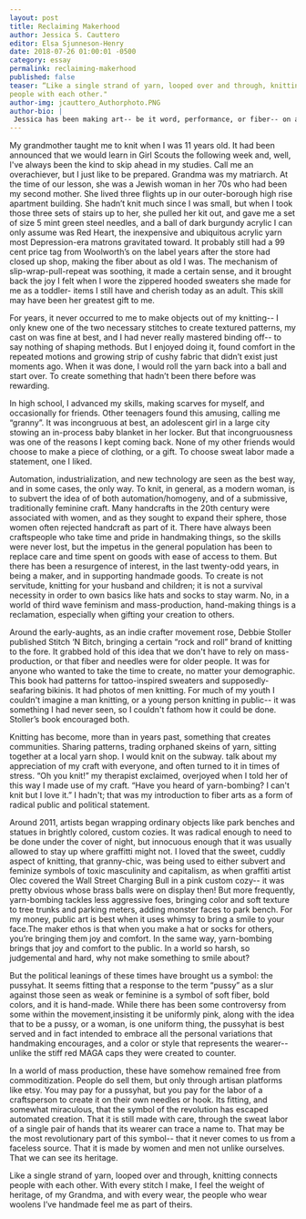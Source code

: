 ```yaml
---
layout: post
title: Reclaiming Makerhood
author: Jessica S. Cauttero
editor: Elsa Sjunneson-Henry
date: 2018-07-26 01:00:01 -0500
category: essay
permalink: reclaiming-makerhood
published: false
teaser: “Like a single strand of yarn, looped over and through, knitting connects
people with each other."
author-img: jcauttero_Authorphoto.PNG
author-bio: |
 Jessica has been making art-- be it word, performance, or fiber-- on and off since adolescence. She has been working in or around theatermaking for over ten years and her favorite offstage job was probably making puppets. When not writing, reading, sewing, or knitting, she is either performing under an assumed name wearing a lot of glitter, marathoning television series, or cuddling one of her critters (husband included).
---
```


My grandmother taught me to knit when I was 11 years old. It had been
announced that we would learn in Girl Scouts the following week and,
well, I've always been the kind to skip ahead in my studies. Call
me an overachiever, but I just like to be prepared. Grandma was my
matriarch. At the time of our lesson, she was a Jewish woman in her
70s who had been my second mother. She lived three flights up in our
outer-borough high rise apartment building. She hadn’t knit much since
I was small, but when I took those three sets of stairs up to her,
she pulled her kit out, and gave me a set of size 5 mint green steel
needles, and a ball of dark burgundy acrylic I can only assume was
Red Heart, the inexpensive and ubiquitous acrylic yarn most Depression-era
matrons gravitated toward. It probably still had a 99 cent price tag
from Woolworth’s on the label years after the store had closed up
shop, making the fiber about as old I was. The mechanism of slip-wrap-pull-repeat
was soothing, it made a certain sense, and it brought back the joy
I felt when I wore the zippered hooded sweaters she made for me as
a toddler- items I still have and cherish today as an adult. This
skill may have been her greatest gift to me.

For years, it never occurred to me to make objects out of my knitting--
I only knew one of the two necessary stitches to create textured patterns,
my cast on was fine at best, and I had never really mastered binding
off-- to say nothing of shaping methods. But I enjoyed doing it, found
comfort in the repeated motions and growing strip of cushy fabric
that didn’t exist just moments ago. When it was done, I would roll
the yarn back into a ball and start over. To create something that
hadn’t been there before was rewarding.

In high school, I advanced my skills, making scarves for myself, and
occasionally for friends. Other teenagers found this amusing, calling
me “granny”. It was incongruous at best, an adolescent girl in a large
city stowing an in-process baby blanket in her locker. But that incongruousness
was one of the reasons I kept coming back. None of my other friends
would choose to make a piece of clothing, or a gift. To choose sweat
labor made a statement, one I liked.

Automation, industrialization, and new technology are seen as the
best way, and in some cases, the only way. To knit, in general, as
a modern woman, is to subvert the idea of of both automation/homogeny,
and of a submissive, traditionally feminine craft. Many handcrafts
in the 20th century were associated with women, and as they sought
to expand their sphere, those women often rejected handcraft as part
of it. There have always been craftspeople who take time and pride
in handmaking things, so the skills were never lost, but the impetus
in the general population has been to replace care and time spent
on goods with ease of access to them. But there has been a resurgence
of interest, in the last twenty-odd years, in being a maker, and in
supporting handmade goods. To create is not servitude, knitting for
your husband and children; it is not a survival necessity in order
to own basics like hats and socks to stay warm. No, in a world of
third wave feminism and mass-production, hand-making things is a reclamation,
especially when gifting your creation to others.

Around the early-aughts, as an indie crafter movement rose, Debbie
Stoller published Stitch ‘N Bitch, bringing a certain “rock and roll”
brand of knitting to the fore. It grabbed hold of this idea that we
don't have to rely on mass-production, or that fiber and needles were
for older people. It was for anyone who wanted to take the time to
create, no matter your demographic. This book had patterns for tattoo-inspired
sweaters and supposedly-seafaring bikinis. It had photos of men knitting.
For much of my youth I couldn't imagine a man knitting, or a young
person knitting in public-- it was something I had never seen, so
I couldn't fathom how it could be done. Stoller’s book encouraged
both.

Knitting has become, more than in years past, something that creates
communities. Sharing patterns, trading orphaned skeins of yarn, sitting
together at a local yarn shop. I would knit on the subway. talk about
my appreciation of my craft with everyone, and often turned to it
in times of stress. “Oh you knit!” my therapist exclaimed, overjoyed
when I told her of this way I made use of my craft. “Have you heard
of yarn-bombing? I can't knit but I love it.” I hadn't; that was my
introduction to fiber arts as a form of radical public and political
statement.

Around 2011, artists began wrapping ordinary objects like park benches
and statues in brightly colored, custom cozies. It was radical enough
to need to be done under the cover of night, but innocuous enough
that it was usually allowed to stay up where graffitti might not.
I loved that the sweet, cuddly aspect of knitting, that granny-chic,
was being used to either subvert and feminize symbols of toxic masculinity
and capitalism, as when graffiti artist Olec covered the Wall Street
Charging Bull in a pink custom cozy-- it was pretty obvious whose
brass balls were on display then! But more frequently, yarn-bombing
tackles less aggressive foes, bringing color and soft texture to tree
trunks and parking meters, adding monster faces to park bench. For
my money, public art is best when it uses whimsy to bring a smile
to your face.The maker ethos is that when you make a hat or socks
for others, you’re bringing them joy and comfort. In the same way,
yarn-bombing brings that joy and comfort to the public. In a world
so harsh, so judgemental and hard, why not make something to smile
about?

But the political leanings of these times have brought us a symbol:
the pussyhat. It seems fitting that a response to the term “pussy”
as a slur against those seen as weak or feminine is a symbol of soft
fiber, bold colors, and it is hand-made. While there has been some
controversy from some within the movement,insisting it be uniformly
pink, along with the idea that to be a pussy, or a woman, is one uniform
thing, the pussyhat is best served and in fact intended to embrace
all the personal variations that handmaking encourages, and a color
or style that represents the wearer-- unlike the stiff red MAGA caps
they were created to counter.

In a world of mass production, these have somehow remained free from
commoditization. People do sell them, but only through artisan platforms
like etsy. You may pay for a pussyhat, but you pay for the labor of
a craftsperson to create it on their own needles or hook. Its fitting,
and somewhat miraculous, that the symbol of the revolution has escaped
automated creation. That it is still made with care, through the sweat
labor of a single pair of hands that its wearer can trace a name to.
That may be the most revolutionary part of this symbol-- that it never
comes to us from a faceless source. That it is made by women and men
not unlike ourselves. That we can see its heritage.

Like a single strand of yarn, looped over and through, knitting connects
people with each other. With every stitch I make, I feel the weight
of heritage, of my Grandma, and with every wear, the people who wear
woolens I’ve handmade feel me as part of theirs.
